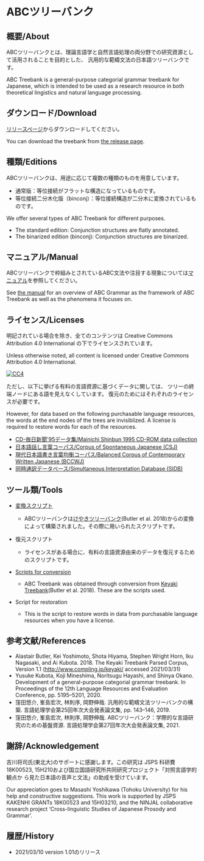 # ABCツリーバンク

## 概要/About
ABCツリーバンクとは、理論言語学と自然言語処理の両分野での研究資源として活用されることを目的とした、
汎用的な範疇文法の日本語ツリーバンクです。

ABC Treebank is a general-purpose categorial grammar treebank for Japanese,
which is intended to be used as a research resource in both theoretical lingistics and natural language processing.


## ダウンロード/Download
[リリースページ](https://github.com/ABCTreebank/ABCTreebank/releases)からダウンロードしてください。

You can download the treebank from [the release page](https://github.com/ABCTreebank/ABCTreebank/releases).

## 種類/Editions
ABCツリーバンクは、用途に応じて複数の種類のものを用意しています。

- 通常版：等位接続がフラットな構造になっているものです。
- 等位接続二分木化版（binconj）：等位接続構造が二分木に変換されているものです。

We offer several types of ABC Treebank for different purposes.

- The standard edition: Conjunction structures are flatly annotated.
- The binarized edition (binconj): Conjunction structures are binarized.

## マニュアル/Manual
ABCツリーバンクで枠組みとされているABC文法や注目する現象については[マニュアル](https://github.com/kmineshima/abctreebank/wiki/manual)を参照してください。

See [the manual](https://github.com/kmineshima/abctreebank/wiki/manualfor) for an overview of ABC Grammar as the framework of ABC Treebank
as well as the phenomena it focuses on.

## ライセンス/Licenses
明記されている場合を除き、全てのコンテンツは Creative Commons Attribution 4.0 International の下でライセンスされています。

Unless otherwise noted, all content is licensed under Creative Commons Attribution 4.0 International.

[![CC4](https://licensebuttons.net/l/by/4.0/88x31.png)](https://creativecommons.org/licenses/by/4.0/)

ただし、以下に挙げる有料の言語資源に基づくデータに関しては、
ツリーの終端ノードにある語を見えなくしています。
復元のためにはそれぞれのライセンスが必要です。

However, for data based on the following purchasable language resources,
the words at the end nodes of the trees are invisiblized.
A license is required to restore words for each of the resources.

- [CD-毎日新聞'95データ集/Mainichi Shinbun 1995 CD-ROM data collection](https://www.nichigai.co.jp/sales/mainichi/mainichi-data.html)
- [日本語話し言葉コーパス/Corpus of Spontaneous Japanese (CSJ)](https://pj.ninjal.ac.jp/corpus_center/csj/)
- [現代日本語書き言葉均衡コーパス/Balanced Corpus of Contemporary Written Japanese (BCCWJ)](https://pj.ninjal.ac.jp/corpus_center/bccwj/)
- [同時通訳データベース/Simultaneous Interpretation Database (SIDB)](http://sidb.jp/)


## ツール類/Tools
- [変換スクリプト](https://github.com/ABCTreebank/ABCT-toolkit)
    - ABCツリーバンクは[けやきツリーバンク](http://www.compling.jp/keyaki/)(Butler et al. 2018)からの変換によって構築されました。その際に用いられたスクリプトです。
- 復元スクリプト
    - ライセンスがある場合に、有料の言語資源由来のデータを復元するためのスクリプトです。

- [Scripts for conversion](https://github.com/ABCTreebank/ABCT-toolkit)
    - ABC Treebank was obtained through conversion from [Keyaki Treebank](http://www.compling.jp/keyaki/)(Butler et al. 2018). These are the scripts used.
- Script for restoration
    - This is the script to restore words in data from purchasable language resources when you have a license.


## 参考文献/References

- Alastair Butler, Kei Yoshimoto, Shota Hiyama, Stephen Wright Horn, Iku Nagasaki, and Ai Kubota. 2018. The Keyaki Treebank Parsed Corpus, Version 1.1 (http://www.compling.jp/keyaki/ accessed 2021/03/31)
- Yusuke Kubota, Koji Mineshima, Noritsugu Hayashi, and Shinya Okano. Development of a general-purpose categorial grammar treebank. In Proceedings of the 12th Language Resources and Evaluation Conference, pp. 5195–5201, 2020.
- 窪田悠介, 峯島宏次, 林則序, 岡野伸哉. 汎用的な範疇文法ツリーバンクの構築. 言語処理学会第25回年次大会発表論文集, pp. 143–146, 2019.
- 窪田悠介, 峯島宏次, 林則序, 岡野伸哉. ABCツリーバンク：学際的な言語研究のための基盤資源. 言語処理学会第27回年次大会発表論文集, 2021.

## 謝辞/Acknowledgement
吉川将司氏(東北大)のサポートに感謝します。この研究は JSPS 科研費 18K00523, 15H210および国立国語研究所共同研究プロジェクト「対照言語学的観点か
ら見た日本語の音声と文法」の助成を受けています。


Our appreciation goes to Masashi Yoshikawa (Tohoku University) for his help and constructive suggestions. This work is supported by JSPS KAKENHI GRANTs 18K00523 and 15H03210, and the NINJAL collaborative research project ‘Cross-linguistic Studies of Japanese Prosody and Grammar’.

## 履歴/History
- 2021/03/10 version 1.01のリリース
